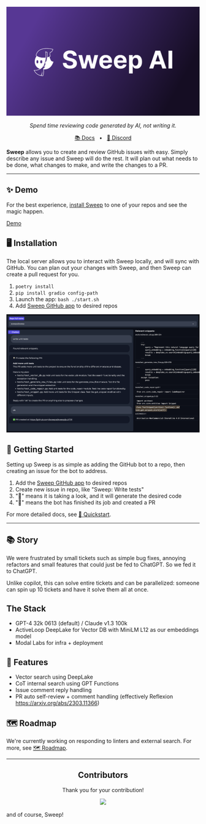 <p align="center">
    <img src=".assets/sweep-banner-github.png">
</p>
<p align="center">
    <i>Spend time reviewing code generated by AI, not writing it.</i>
</p>

<p align="center">
<a href="https://docs.sweep.dev/">📚 Docs</a>
<span>&nbsp;&nbsp;•&nbsp;&nbsp;</span>
<a href="https://discord.gg/sweep-ai">📢 Discord</a>
</p>

<b>Sweep</b> allows you to create and review GitHub issues with easy.
Simply describe any issue and Sweep will do the rest.
It will plan out what needs to be done, what changes to make, and write the changes to a PR. 

---

## ✨ Demo
For the best experience, [install Sweep](https://github.com/apps/sweep-ai) to one of your repos and see the magic happen.

[Demo](https://github.com/sweepai/sweep/assets/44910023/365ec29f-7317-40a7-9b5e-0af02f2b0e47)

## 🖥️ Installation
The local server allows you to interact with Sweep locally, and will sync with GitHub. You can plan out your changes with Sweep, and then Sweep can create a pull request for you.

1. `poetry install`
2. `pip install gradio config-path`
3. Launch the app: `bash ./start.sh`
4. Add [Sweep GitHub app](https://github.com/apps/sweep-ai) to desired repos

<img src=".assets/gradio-screenshot.png">

## 🚀 Getting Started
Setting up Sweep is as simple as adding the GitHub bot to a repo, then creating an issue for the bot to address.

1. Add the [Sweep GitHub app](https://github.com/apps/sweep-ai) to desired repos
2. Create new issue in repo, like "Sweep: Write tests"
3. "👀" means it is taking a look, and it will generate the desired code
4. "🚀" means the bot has finished its job and created a PR

For more detailed docs, see [🚀 Quickstart](https://docs.sweep.dev/start).

---

## 📚 Story

We were frustrated by small tickets such as simple bug fixes, annoying refactors and small features that could just be fed to ChatGPT. So we fed it to ChatGPT.

Unlike copilot, this can solve entire tickets and can be parallelized: someone can spin up 10 tickets and have it solve them all at once.

## The Stack
- GPT-4 32k 0613 (default) / Claude v1.3 100k
- ActiveLoop DeepLake for Vector DB with MiniLM L12 as our embeddings model
- Modal Labs for infra + deployment

## 🌠 Features
* Vector search using DeepLake
* CoT internal search using GPT Functions
* Issue comment reply handling
* PR auto self-review + comment handling (effectively Reflexion https://arxiv.org/abs/2303.11366)

## 🗺️ Roadmap
We're currently working on responding to linters and external search. For more, see [🗺️ Roadmap](https://docs.sweep.dev/roadmap).

---


<h2 align="center">
    Contributors
</h2>
<p align="center">
    Thank you for your contribution!
</p>
<p align="center">
    <a href="https://github.com/sweepai/sweep/graphs/contributors">
      <img src="https://contrib.rocks/image?repo=sweepai/sweep" />
    </a>
</p>
and of course, Sweep!
